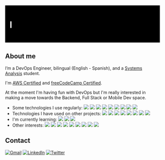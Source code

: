 ![](https://github.com/mdorante/mdorante/blob/master/gifs/GitHub_Profile.gif)

## About me

I’m a DevOps Engineer, bilingual (English - Spanish), and a [Systems Analysis](https://www.istea.edu.ar/tecnicatura-superior-en-analisis-de-sistemas) student.

I'm [AWS Certified](https://www.youracclaim.com/badges/63289c22-b1ee-4711-8bb8-39fc5dd77df3) and [freeCodeCamp Certified](https://www.freecodecamp.org/certification/mdorante/responsive-web-design).

At the moment I'm having fun with DevOps but I'm really interested in making a move towards the Backend, Full Stack or Mobile Dev space.

- Some technologies I use regularly:
  ![](http://img.shields.io/badge/-Linux-black?style=flat-square&logo=linux) ![](https://img.shields.io/badge/-Python-cda71a?style=flat-square&logo=python) ![](https://img.shields.io/badge/-Ansible-black?style=flat-square&logo=ansible) ![](https://img.shields.io/badge/-Docker-black?style=flat-square&logo=docker) ![](http://img.shields.io/badge/-Terraform-4b17cc?style=flat-square&logo=terraform) ![](https://img.shields.io/badge/-AWS-cc7d17?style=flat-square&logo=amazon-aws) ![](https://img.shields.io/badge/-Jenkins-black?style=flat-square&logo=jenkins&logoColor=white) ![](https://img.shields.io/badge/-Git-black?style=flat-square&logo=git) ![](http://img.shields.io/badge/-GitHub-black?style=flat-square&logo=github)
- Technologies I have used on other projects:
  ![](http://img.shields.io/badge/-HTML-black?style=flat-square&logo=HTML5) ![](http://img.shields.io/badge/-CSS-black?style=flat-square&logo=CSS3) ![](http://img.shields.io/badge/-JavaScript-black?style=flat-square&logo=JavaScript) ![](http://img.shields.io/badge/-Node.js-black?style=flat-square&logo=node.js) ![](http://img.shields.io/badge/-Serverless-black?style=flat-square&logo=serverless) ![](http://img.shields.io/badge/-GitLab-0f3460?style=flat-square&logo=gitlab) ![](http://img.shields.io/badge/-MySQL-0f3460?style=flat-square&logo=mysql&logoColor=white) ![](http://img.shields.io/badge/-Flask-black?style=flat-square&logo=flask&logoColor=white)
- I'm currently learning:
  ![](http://img.shields.io/badge/-C%20Sharp-4b17cc?style=flat-square&logo=c-sharp) ![](http://img.shields.io/badge/-.NET-4b17cc?style=flat-square&logo=.net) ![](http://img.shields.io/badge/-MS%20SQL-purple?style=flat-square&logo=microsoft-sql-server)
- Other interests:
  ![](http://img.shields.io/badge/-Go-3e4043?style=flat-square&logo=go) ![](http://img.shields.io/badge/-Kotlin-043c90?style=flat-square&logo=kotlin) ![](http://img.shields.io/badge/-Android-black?style=flat-square&logo=android) ![](http://img.shields.io/badge/-PostgreSQL-blue?style=flat-square&logo=postgresql) ![](http://img.shields.io/badge/-MongoDB-147115?style=flat-square&logo=mongodb) ![](http://img.shields.io/badge/-Kubernetes-black?style=flat-square&logo=kubernetes) ![](http://img.shields.io/badge/-Kafka-black?style=flat-square&logo=apache-kafka) ![](http://img.shields.io/badge/-Azure-141971?style=flat-square&logo=microsoft-azure) ![](http://img.shields.io/badge/-Windows%20Server-blue?style=flat-square&logo=windows)

## Contact

[![Gmail](https://img.shields.io/badge/-GMAIL-D14836?style=for-the-badge&logo=gmail&logoColor=white)](mailto:mdorante10@gmail.com) [![LinkedIn](https://img.shields.io/badge/-LINKEDIN-0077B5?style=for-the-badge&logo=linkedin&logoColor=white)](https://www.linkedin.com/in/manuel-dorante-750181153/) [![Twitter](https://img.shields.io/badge/-Twitter-0077B5?style=for-the-badge&logo=twitter&logoColor=white)](https://twitter.com/mdorante10)

<!--
**mdorante/mdorante** is a ✨ _special_ ✨ repository because its `README.md` (this file) appears on your GitHub profile.

Here are some ideas to get you started:

- 🔭 I’m currently working on ...
- 🌱 I’m currently learning ...
- 👯 I’m looking to collaborate on ...
- 🤔 I’m looking for help with ...
- 💬 Ask me about ...
- 📫 How to reach me: ...
- 😄 Pronouns: ...
- ⚡ Fun fact: ...
-->
